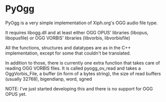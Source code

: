 # PyOgg

PyOgg is a very simple implementation of Xiph.org's OGG audio file type.

It requires libogg.dll and at least either OGG OPUS' libraries (libopus, libopusfile) or OGG VORBIS' libraries (libvorbis, libvorbisfile)

All the functions, structures and datatypes are as in the C++ implementation, except for some that couldn't be translated.

In addition to those, there is currently one extra function that takes care of reading OGG VORBIS files.
It is called pyogg_ov_read and takes a OggVorbis_File, a buffer (in form of a bytes string), the size of read buffers (usually 32768), bigendianp, word, sgned 

NOTE: I've just started developing this and there is no support for OGG OPUS yet.